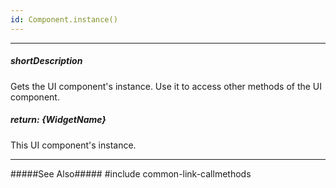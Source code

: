 ```yaml
---
id: Component.instance()
---
```

---
##### shortDescription
Gets the UI component's instance. Use it to access other methods of the UI component.

##### return: {WidgetName}
This UI component's instance.

---
#####See Also#####
#include common-link-callmethods